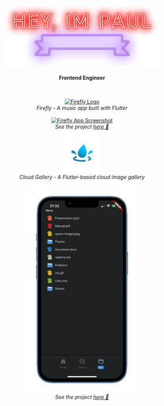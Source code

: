 <p align="center">
  <img width="420" src="hey.png" />
</p>

<p align="center">
  <strong>Frontend Engineer</strong>
</p>

<p align="center">
</p>

<p align="center">
  <br/><br/>

  <!-- Firefly Project -->
  <a href="https://github.com/lookacat/firefly-music-app" target="_blank">
    <img width="100" src="https://github.com/lookacat/firefly-music-app/blob/main/logotext.png" alt="Firefly Logo"/>
  </a>
  <br/>
  <i>Firefly - A music app built with Flutter</i>
  <br/><br/>
  <a href="https://github.com/lookacat/firefly-music-app" target="_blank">
    <img width="300" src="https://github.com/lookacat/firefly-music-app/blob/main/1.png" alt="Firefly App Screenshot" />
  </a>
  <br/>
  <i>See the project <a href="https://github.com/lookacat/firefly-music-app" target="_blank">here 🔗</a></i>
  <br/><br/>

  <!-- Cloud Gallery Project -->
  <a href="https://github.com/lookacat/cloud-gallery" target="_blank">
    <img width="100" src="https://github.com/lookacat/cloud-gallery/blob/main/assets/icon/rainfall_transparent.png" alt="Cloud Gallery Logo"/>
  </a>
  <br/>
  <i>Cloud Gallery - A Flutter-based cloud image gallery</i>
  <br/><br/>
  <a href="https://github.com/lookacat/cloud-gallery" target="_blank">
    <img width="300" src="https://github.com/lookacat/cloud-gallery/blob/main/assets/screenshots/screen1.png" alt="Cloud Gallery Screenshot" />
  </a>
  <br/>
  <i>See the project <a href="https://github.com/lookacat/cloud-gallery" target="_blank">here 🔗</a></i>
</p>
